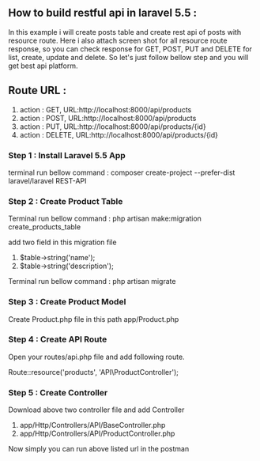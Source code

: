## How to build restful api in laravel 5.5 :

In this example i will create posts table and create rest api of posts with resource route. Here i also attach screen shot for all resource route response, so you can check response for GET, POST, PUT and DELETE for list, create, update and delete. So let's just follow bellow step and you will get best api platform.

## Route URL : 

  1) action : GET, URL:http://localhost:8000/api/products 
  2) action : POST, URL:http://localhost:8000/api/products
  3) action : PUT, URL:http://localhost:8000/api/products/{id}
  5) action : DELETE, URL:http://localhost:8000/api/products/{id}

### Step 1 : Install Laravel 5.5 App
 
  terminal run bellow command : composer create-project --prefer-dist laravel/laravel REST-API

### Step 2 : Create Product Table

  Terminal run bellow command : php artisan make:migration create_products_table 
  
   add two field in this migration file  
   1. $table->string('name');
   2. $table->string('description');
   
  Terminal run bellow command : php artisan migrate
  
### Step 3 : Create Product Model

   Create Product.php file in this path app/Product.php
   
### Step 4 : Create API Route

   Open your routes/api.php file and add following route.
   
   Route::resource('products', 'API\ProductController');
   
### Step 5 : Create Controller

Download above two controller file and add Controller
 
  1. app/Http/Controllers/API/BaseController.php
  2. app/Http/Controllers/API/ProductController.php
  
Now simply you can run above listed url in the postman

